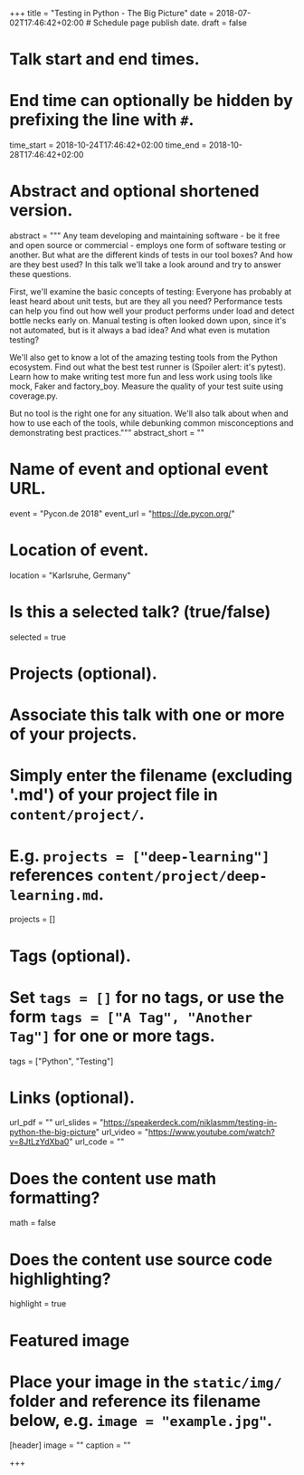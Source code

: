 +++
title = "Testing in Python - The Big Picture"
date = 2018-07-02T17:46:42+02:00  # Schedule page publish date.
draft = false

# Talk start and end times.
#   End time can optionally be hidden by prefixing the line with `#`.
time_start = 2018-10-24T17:46:42+02:00
time_end = 2018-10-28T17:46:42+02:00

# Abstract and optional shortened version.
abstract = """
Any team developing and maintaining software - be it free and open source or commercial - employs one form of software testing or another. But what are the different kinds of tests in our tool boxes? And how are they best used? In this talk we'll take a look around and try to answer these questions.

First, we'll examine the basic concepts of testing: Everyone has probably at least heard about unit tests, but are they all you need? Performance tests can help you find out how well your product performs under load and detect bottle necks early on. Manual testing is often looked down upon, since it's not automated, but is it always a bad idea? And what even is mutation testing?

We'll also get to know a lot of the amazing testing tools from the Python ecosystem. Find out what the best test runner is (Spoiler alert: it's pytest). Learn how to make writing test more fun and less work using tools like mock, Faker and factory_boy. Measure the quality of your test suite using coverage.py.

But no tool is the right one for any situation. We'll also talk about when and how to use each of the tools, while debunking common misconceptions and demonstrating best practices."""
abstract_short = ""

# Name of event and optional event URL.
event = "Pycon.de 2018"
event_url = "https://de.pycon.org/"

# Location of event.
location = "Karlsruhe, Germany"

# Is this a selected talk? (true/false)
selected = true

# Projects (optional).
#   Associate this talk with one or more of your projects.
#   Simply enter the filename (excluding '.md') of your project file in `content/project/`.
#   E.g. `projects = ["deep-learning"]` references `content/project/deep-learning.md`.
projects = []

# Tags (optional).
#   Set `tags = []` for no tags, or use the form `tags = ["A Tag", "Another Tag"]` for one or more tags.
tags = ["Python", "Testing"]

# Links (optional).
url_pdf = ""
url_slides = "https://speakerdeck.com/niklasmm/testing-in-python-the-big-picture"
url_video = "https://www.youtube.com/watch?v=8JtLzYdXba0"
url_code = ""

# Does the content use math formatting?
math = false

# Does the content use source code highlighting?
highlight = true

# Featured image
# Place your image in the `static/img/` folder and reference its filename below, e.g. `image = "example.jpg"`.
[header]
image = ""
caption = ""

+++
